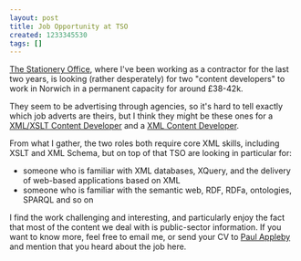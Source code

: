 ```yaml
---
layout: post
title: Job Opportunity at TSO
created: 1233345530
tags: []
---
```

[The Stationery Office][1], where I've been working as a contractor for the last two years, is looking (rather desperately) for two "content developers" to work in Norwich in a permanent capacity for around £38-42k.

[1]: http://www.tso.co.uk/ "The Stationery Office"

<!--break-->

They seem to be advertising through agencies, so it's hard to tell exactly which job adverts are theirs, but I think they might be these ones for a [XML/XSLT Content Developer][3] and a [XML Content Developer][4].

From what I gather, the two roles both require core XML skills, including XSLT and XML Schema, but on top of that TSO are looking in particular for:

  * someone who is familiar with XML databases, XQuery, and the delivery of web-based applications based on XML
  * someone who is familiar with the semantic web, RDF, RDFa, ontologies, SPARQL and so on

I find the work challenging and interesting, and particularly enjoy the fact that most of the content we deal with is public-sector information. If you want to know more, feel free to email me, or send your CV to [Paul Appleby][2] and mention that you heard about the job here.

[2]: mailto:paul.appleby@tso.co.uk "Email Paul Appleby"
[3]: http://www.jobserve.com/W5FFDB73053157ED0.jsjob 
[4]: http://www.jobserve.com/W47C96754AB112898.jsjob
[5]: http://www.opsi.gov.uk/

